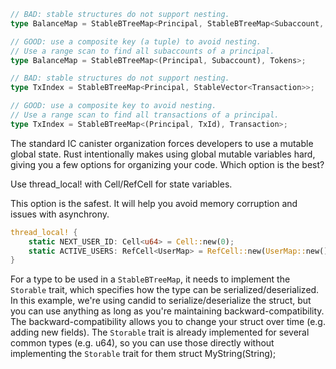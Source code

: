 ```rust
// BAD: stable structures do not support nesting.
type BalanceMap = StableBTreeMap<Principal, StableBTreeMap<Subaccount, Tokens>>;

// GOOD: use a composite key (a tuple) to avoid nesting.
// Use a range scan to find all subaccounts of a principal.
type BalanceMap = StableBTreeMap<(Principal, Subaccount), Tokens>;

// BAD: stable structures do not support nesting.
type TxIndex = StableBTreeMap<Principal, StableVector<Transaction>>;

// GOOD: use a composite key to avoid nesting.
// Use a range scan to find all transactions of a principal.
type TxIndex = StableBTreeMap<(Principal, TxId), Transaction>;
```

The standard IC canister organization forces developers to use a mutable global state. Rust intentionally makes using global mutable variables hard, giving you a few options for organizing your code. Which option is the best?

Use thread_local! with Cell/RefCell for state variables.

This option is the safest. It will help you avoid memory corruption and issues with asynchrony.

```rust
thread_local! {
    static NEXT_USER_ID: Cell<u64> = Cell::new(0);
    static ACTIVE_USERS: RefCell<UserMap> = RefCell::new(UserMap::new());
}
```

For a type to be used in a `StableBTreeMap`, it needs to implement the `Storable` trait, which specifies how the type can be serialized/deserialized. In this example, we're using candid to serialize/deserialize the struct, but you can use anything as long as you're maintaining backward-compatibility. The backward-compatibility allows you to change your struct over time (e.g. adding new fields). The `Storable` trait is already implemented for several common types (e.g. u64),
so you can use those directly without implementing the `Storable` trait for them struct MyString(String);